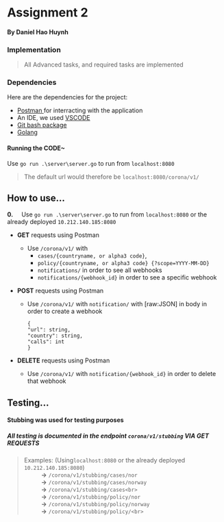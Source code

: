 # Assignment 2
#### By Daniel Hao Huynh

### Implementation
> All Advanced tasks, and required tasks are implemented

### Dependencies 
Here are the dependencies for the project:
- <a href = https://www.postman.com/downloads/> Postman </a> for interracting with the application
- An IDE, we used <a href = https://code.visualstudio.com/download> VSCODE </a>
- <a href = https://git-scm.com/downloads> Git bash package</a>
- <a href = https://go.dev/dl/> Golang </a>


#### Running the CODE~
Use `go run .\server\server.go` to run from `localhost:8080` 
> The default url would therefore be `localhost:8080/corona/v1/` 

## How to use...


**0.**&nbsp;&nbsp;&nbsp;&nbsp;&nbsp;Use `go run .\server\server.go` to run from `localhost:8080` or the already deployed `10.212.140.185:8080` <br>
-   **GET** requests using Postman <br>
    -   Use `/corona/v1/` with 
        -   `cases/{countryname, or alpha3 code}`, 
        -   `policy/{countryname, or alpha3 code} {?scope=YYYY-MM-DD}`
        -   `notifications/` in order to see all webhooks
        -   `notifications/{webhook_id}` in order to see a specific webhook
        
-   **POST** requests using Postman <br>
    -   Use `/corona/v1/` with `notification/` with [raw:JSON] in body in order to create a webhook<br>

            {
            "url": string,
            "country": string,
            "calls": int
            }
-   **DELETE** requests using Postman <br>
    -   Use `/corona/v1/` with `notification/{webhook_id}` in order to delete that webhook <br>


## Testing...
#### Stubbing was used for testing purposes
##### All testing is documented in the endpoint `corona/v1/stubbing` VIA **GET** REQUESTS
> Examples: (Using`localhost:8080` or the already deployed `10.212.140.185:8080`)<br>
&nbsp;&nbsp;&nbsp;&nbsp;&nbsp;&nbsp;&nbsp;&nbsp;&nbsp;&nbsp;**->** `/corona/v1/stubbing/cases/nor`  <br>
&nbsp;&nbsp;&nbsp;&nbsp;&nbsp;&nbsp;&nbsp;&nbsp;&nbsp;&nbsp;**->** `/corona/v1/stubbing/cases/norway` <br>
&nbsp;&nbsp;&nbsp;&nbsp;&nbsp;&nbsp;&nbsp;&nbsp;&nbsp;&nbsp;**->**  `/corona/v1/stubbing/cases<br>`<br>
&nbsp;&nbsp;&nbsp;&nbsp;&nbsp;&nbsp;&nbsp;&nbsp;&nbsp;&nbsp;**->** `/corona/v1/stubbing/policy/nor`<br>
&nbsp;&nbsp;&nbsp;&nbsp;&nbsp;&nbsp;&nbsp;&nbsp;&nbsp;&nbsp;**->**  `/corona/v1/stubbing/policy/norway`<br>
&nbsp;&nbsp;&nbsp;&nbsp;&nbsp;&nbsp;&nbsp;&nbsp;&nbsp;&nbsp;**->**   `/corona/v1/stubbing/policy/<br>`



